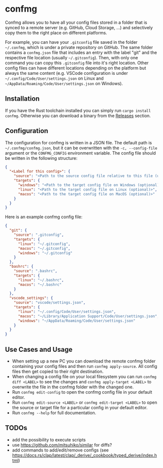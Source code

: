 # confmg

Confmg allows you to have all your config files stored in a folder that is synced to a remote server (e.g. GitHub, Cloud Storage, ...) and selectively copy them to the right place on different platforms.

For example, you can have your `.gitconfig` file saved in the folder `~/.confmg`, which is under a private repository on GitHub. The same folder contains a `confmg.json` file that includes an entry with the label "git" and the respective file location (usually `~/.gitconfig`). Then, with only one command you can copy this `.gitconfig` file into it's right location. Other config files can have different locations depending on the platform but always the same content (e.g. VSCode configuration is under `~/.config/Code/User/settings.json` on Linux and `~/AppData/Roaming/Code/User/settings.json` on Windows).

## Installation

If you have the Rust toolchain installed you can simply run `cargo install confmg`. Otherwise you can download a binary from the [Releases](https://github.com/pablo-ng/confmg/releases) section.

## Configuration

The configuration for confmg is written in a JSON file. The default path is `~/.confmg/confmg.json`, but it can be overwritten with the `-c, --config-file` argument or the `CONFMG_CONFIG` environment variable. The config file should be written in the following structure:

```json
{
  "<Label for this config>": {
    "source": "<Path to the source config file relative to this file (usually located in the same folder)>",
    "targets": {
      "windows": "<Path to the target config file on Windows (optional)>",
      "linux": "<Path to the target config file on Linux (optional)>",
      "macos": "<Path to the target config file on MacOS (optional)>"
    }
  }
}
```

Here is an example confmg config file:

```json
{
  "git": {
    "source": ".gitconfig",
    "targets": {
      "linux": "~/.gitconfig",
      "macos": "~/.gitconfig",
      "windows": "~/.gitconfig"
    }
  },
  "bashrc": {
    "source": ".bashrc",
    "targets": {
      "linux": "~/.bashrc",
      "macos": "~/.bashrc"
    }
  },
  "vscode_settings": {
    "source": "vscode/settings.json",
    "targets": {
      "linux": "~/.config/Code/User/settings.json",
      "macos": "~/Library/Application Support/Code/User/settings.json",
      "windows": "~/AppData/Roaming/Code/User/settings.json"
    }
  }
}
```

## Use Cases and Usage

- When setting up a new PC you can download the remote confmg folder containing your config files and then run `confmg apply-source`. All config files then get copied to their right destination.
- When changing a config file on your local filesystem you can run `confmg diff <LABEL>` to see the changes and `confmg apply-target <LABEL>` to overwrite the file in the confmg folder with the changed one.
- Run `confmg edit-config` to open the confmg config file in your default editor.
- Run `confmg edit-source <LABEL>` or `confmg edit-target <LABEL>` to open the source or target file for a particular config in your default editor.
- Run `confmg --help` for full documentation.

## TODOs

- add the possibility to execute scripts
- use https://github.com/mitsuhiko/similar for diffs?
- add commands to add/edit/remove configs (see https://docs.rs/clap/latest/clap/_derive/_cookbook/typed_derive/index.html)
